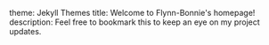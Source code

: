 theme: Jekyll Themes
title: Welcome to Flynn-Bonnie's homepage!
description: Feel free to bookmark this to keep an eye on my project updates. 

